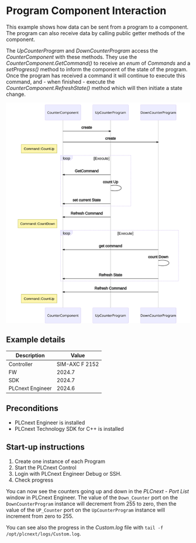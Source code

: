# Program Component Interaction 
This example shows how data can be sent from a program to a component.
The program can also receive data by calling public getter methods of the component.

The *UpCounterProgram* and *DownCounterProgram* access the *CounterComponent* with these methods.
They use the *CounterComponent.GetCommand()* to receive an *enum* of *Commands* and a *setProgress()* method to inform the component of the state of the program.
Once the program has received a command it will continue to execute this command, and - when finished - execute the *CounterComponent.RefreshState()* method which will then initiate a state change.

<!-- Original mermaid source, for when github decides to allow it.
```mermaid
sequenceDiagram
    participant CounterComponent
    participant UpCounterProgram
    participant DownCounterProgram
    CounterComponent->>DownCounterProgram: create
 CounterComponent->>DownCounterProgram: create
Note left of CounterComponent: Command::CountUp
    loop Execute
        UpCounterProgram->>CounterComponent: GetCommand
       
        UpCounterProgram->UpCounterProgram: count Up   
        UpCounterProgram->>CounterComponent: set current State 
 end
UpCounterProgram->>CounterComponent: Refresh Command 
Note left of CounterComponent: Command::CountDown
loop Execute
        DownCounterProgram->>CounterComponent: get command 
        DownCounterProgram->DownCounterProgram: count Down
        DownCounterProgram->>CounterComponent: Refresh State 
    end

DownCounterProgram->>CounterComponent: Refresh Command 
Note left of CounterComponent: Command::CountUp
```
-->
![Sequence diagram](mermaid-diagram.svg "Sequence")

## Example details
|Description | Value |
|------------ |-----------|
|Controller | SIM-AXC F 2152 |
|FW | 2024.7 |
|SDK | 2024.7 |
|PLCnext Engineer | 2024.6 |

## Preconditions

- PLCnext Engineer is installed
- PLCnext Technology SDK for C++ is installed

## Start-up instructions

1. Create one instance of each Program
2. Start the PLCnext Control
3. Login with PLCnext Engineer Debug or SSH.
4. Check progress

You can now see the counters going up and down in the *PLCnext - Port List* window in PLCnext Engineer. The value of the `Down_Counter` port on the `DownCounterProgram` instance will decrement from 255 to zero, then the value of the `UP_Counter` port on the `UpCounterProgram` instance will increment from zero to 255.

You can see also the progress in the *Custom.log* file with `tail -f /opt/plcnext/logs/Custom.log`.

